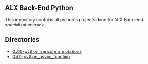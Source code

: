 ## ALX Back-End Python

This repository contains all python's projects done for ALX Back-end specialization track.

## Directories

- [0x00-python_variable_annotations](./0x00-python_variable_annotations)
- [0x01-python_async_function](./0x01-python_async_function)
